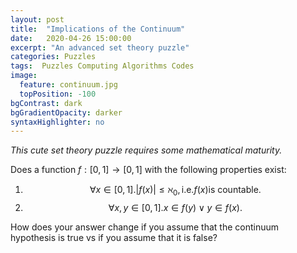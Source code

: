 ```yaml
---
layout: post
title:  "Implications of the Continuum"
date:   2020-04-26 15:00:00
excerpt: "An advanced set theory puzzle"
categories: Puzzles
tags:  Puzzles Computing Algorithms Codes
image:
  feature: continuum.jpg
  topPosition: -100
bgContrast: dark
bgGradientOpacity: darker
syntaxHighlighter: no
---
```

*This cute set theory puzzle requires some mathematical maturity.*

Does a function $f:[0, 1]\to [0, 1]$ with the following properties exist:
1. $$\forall x \in [0, 1]. |f(x)| \leq \aleph_{0}, \text{i.e.} f(x) \text{is countable.}$$
2. $$\forall x, y \in [0, 1]. x \in f(y) \lor y \in f(x).$$

How does your answer change if you assume that the continuum hypothesis is true vs if you assume that it is false?
